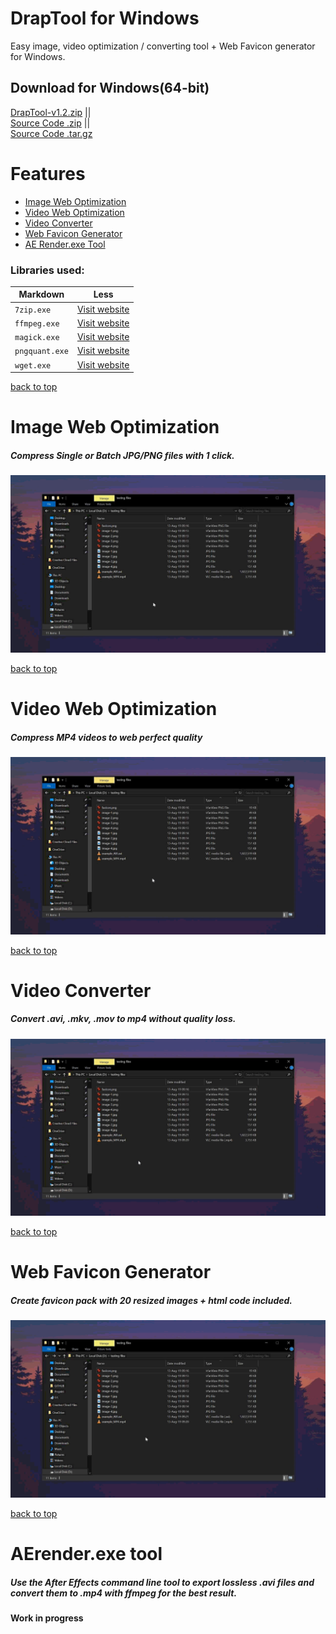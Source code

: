 # DrapTool for Windows
Easy image, video optimization / converting tool + Web Favicon generator for Windows.

## Download for Windows(64-bit)

[DrapTool-v1.2.zip](https://github.com/mariosemes/DrapTool/releases/download/v1.2/DrapTool-v1.2.zip)   ||   
[Source Code .zip](https://github.com/mariosemes/DrapTool/archive/v1.2.zip)   ||   
[Source Code .tar.gz](https://github.com/mariosemes/DrapTool/archive/v1.2.tar.gz)


# Features

- [Image Web Optimization](#image-web-optimization)
- [Video Web Optimization](#video-web-optimization)
- [Video Converter](#video-converter)
- [Web Favicon Generator](#web-favicon-generator)
- [AE Render.exe Tool](#aerenderexe-tool)

### Libraries used:
Markdown | Less
--- | ---
`7zip.exe` | [Visit website](https://www.7-zip.org/)
`ffmpeg.exe` | [Visit website](https://ffmpeg.org/)
`magick.exe` | [Visit website](https://imagemagick.org/index.php)
`pngquant.exe` | [Visit website](https://pngquant.org/)
`wget.exe` | [Visit website](https://eternallybored.org/misc/wget/)

[back to top](#features)
# Image Web Optimization
##### Compress Single or Batch JPG/PNG files with 1 click.

![optimization](https://github.com/mariosemes/DrapTool/blob/master/Images/pngexp.gif?raw=true)

[back to top](#features)
# Video Web Optimization
##### Compress MP4 videos to web perfect quality

![optimization](https://github.com/mariosemes/DrapTool/blob/master/Images/mp4opti.gif?raw=true)

[back to top](#features)
# Video Converter
##### Convert .avi, .mkv, .mov to mp4 without quality loss.

![optimization](https://github.com/mariosemes/DrapTool/blob/master/Images/avitomp4.gif?raw=true)

[back to top](#features)
# Web Favicon Generator
##### Create favicon pack with 20 resized images + html code included.

![optimization](https://github.com/mariosemes/DrapTool/blob/master/Images/favicon.gif?raw=true)

[back to top](#features)
# AErender.exe tool
##### Use the After Effects command line tool to export lossless .avi files and convert them to .mp4 with ffmpeg for the best result.

**Work in progress**
